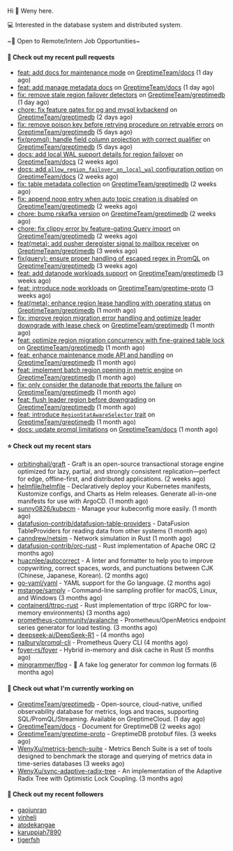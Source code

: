 Hi 👋 Weny here.

💻 Interested in the database system and distributed system.

~🍺 Open to Remote/Intern Job Opportunities~

#### 🔨 Check out my recent pull requests

- [feat: add docs for maintenance mode](https://github.com/GreptimeTeam/docs/pull/1800) on [GreptimeTeam/docs](https://github.com/GreptimeTeam/docs) (1 day ago)
- [feat: add manage metadata docs](https://github.com/GreptimeTeam/docs/pull/1799) on [GreptimeTeam/docs](https://github.com/GreptimeTeam/docs) (1 day ago)
- [fix: remove stale region failover detectors](https://github.com/GreptimeTeam/greptimedb/pull/6221) on [GreptimeTeam/greptimedb](https://github.com/GreptimeTeam/greptimedb) (1 day ago)
- [chore: fix feature gates for pg and mysql kvbackend](https://github.com/GreptimeTeam/greptimedb/pull/6211) on [GreptimeTeam/greptimedb](https://github.com/GreptimeTeam/greptimedb) (2 days ago)
- [fix: remove poison key before retrying procedure on retryable errors](https://github.com/GreptimeTeam/greptimedb/pull/6189) on [GreptimeTeam/greptimedb](https://github.com/GreptimeTeam/greptimedb) (5 days ago)
- [fix(promql): handle field column projection with correct qualifier](https://github.com/GreptimeTeam/greptimedb/pull/6183) on [GreptimeTeam/greptimedb](https://github.com/GreptimeTeam/greptimedb) (5 days ago)
- [docs: add local WAL support details for region failover](https://github.com/GreptimeTeam/docs/pull/1742) on [GreptimeTeam/docs](https://github.com/GreptimeTeam/docs) (2 weeks ago)
- [docs: add `allow_region_failover_on_local_wal` configuration option](https://github.com/GreptimeTeam/docs/pull/1741) on [GreptimeTeam/docs](https://github.com/GreptimeTeam/docs) (2 weeks ago)
- [fix: table metadata collection](https://github.com/GreptimeTeam/greptimedb/pull/6102) on [GreptimeTeam/greptimedb](https://github.com/GreptimeTeam/greptimedb) (2 weeks ago)
- [fix: append noop entry when auto topic creation is disabled](https://github.com/GreptimeTeam/greptimedb/pull/6092) on [GreptimeTeam/greptimedb](https://github.com/GreptimeTeam/greptimedb) (2 weeks ago)
- [chore: bump rskafka version](https://github.com/GreptimeTeam/greptimedb/pull/6090) on [GreptimeTeam/greptimedb](https://github.com/GreptimeTeam/greptimedb) (2 weeks ago)
- [chore: fix clippy error by feature-gating Query import](https://github.com/GreptimeTeam/greptimedb/pull/6085) on [GreptimeTeam/greptimedb](https://github.com/GreptimeTeam/greptimedb) (2 weeks ago)
- [feat(meta): add pusher deregister signal to mailbox receiver](https://github.com/GreptimeTeam/greptimedb/pull/6072) on [GreptimeTeam/greptimedb](https://github.com/GreptimeTeam/greptimedb) (3 weeks ago)
- [fix(query): ensure proper handling of escaped regex in PromQL](https://github.com/GreptimeTeam/greptimedb/pull/6062) on [GreptimeTeam/greptimedb](https://github.com/GreptimeTeam/greptimedb) (3 weeks ago)
- [feat: add datanode workloads support](https://github.com/GreptimeTeam/greptimedb/pull/6055) on [GreptimeTeam/greptimedb](https://github.com/GreptimeTeam/greptimedb) (3 weeks ago)
- [feat: introduce node workloads](https://github.com/GreptimeTeam/greptime-proto/pull/235) on [GreptimeTeam/greptime-proto](https://github.com/GreptimeTeam/greptime-proto) (3 weeks ago)
- [feat(meta): enhance region lease handling with operating status](https://github.com/GreptimeTeam/greptimedb/pull/6027) on [GreptimeTeam/greptimedb](https://github.com/GreptimeTeam/greptimedb) (1 month ago)
- [fix: improve region migration error handling and optimize leader downgrade with lease check](https://github.com/GreptimeTeam/greptimedb/pull/6026) on [GreptimeTeam/greptimedb](https://github.com/GreptimeTeam/greptimedb) (1 month ago)
- [feat: optimize region migration concurrency with fine-grained table lock](https://github.com/GreptimeTeam/greptimedb/pull/6023) on [GreptimeTeam/greptimedb](https://github.com/GreptimeTeam/greptimedb) (1 month ago)
- [feat: enhance maintenance mode API and handling](https://github.com/GreptimeTeam/greptimedb/pull/6022) on [GreptimeTeam/greptimedb](https://github.com/GreptimeTeam/greptimedb) (1 month ago)
- [feat: implement batch region opening in metric engine](https://github.com/GreptimeTeam/greptimedb/pull/6017) on [GreptimeTeam/greptimedb](https://github.com/GreptimeTeam/greptimedb) (1 month ago)
- [fix: only consider the datanode that reports the failure](https://github.com/GreptimeTeam/greptimedb/pull/6004) on [GreptimeTeam/greptimedb](https://github.com/GreptimeTeam/greptimedb) (1 month ago)
- [feat: flush leader region before downgrading](https://github.com/GreptimeTeam/greptimedb/pull/5995) on [GreptimeTeam/greptimedb](https://github.com/GreptimeTeam/greptimedb) (1 month ago)
- [feat: introduce `RegionStatAwareSelector` trait](https://github.com/GreptimeTeam/greptimedb/pull/5990) on [GreptimeTeam/greptimedb](https://github.com/GreptimeTeam/greptimedb) (1 month ago)
- [docs: update promql limitations](https://github.com/GreptimeTeam/docs/pull/1684) on [GreptimeTeam/docs](https://github.com/GreptimeTeam/docs) (1 month ago)

#### ⭐ Check out my recent stars

- [orbitinghail/graft](https://github.com/orbitinghail/graft) - Graft is an open-source transactional storage engine optimized for lazy, partial, and strongly consistent replication—perfect for edge, offline-first, and distributed applications. (2 weeks ago)
- [helmfile/helmfile](https://github.com/helmfile/helmfile) - Declaratively deploy your Kubernetes manifests, Kustomize configs, and Charts as Helm releases. Generate all-in-one manifests for use with ArgoCD. (1 month ago)
- [sunny0826/kubecm](https://github.com/sunny0826/kubecm) - Manage your kubeconfig more easily. (1 month ago)
- [datafusion-contrib/datafusion-table-providers](https://github.com/datafusion-contrib/datafusion-table-providers) - DataFusion TableProviders for reading data from other systems (1 month ago)
- [canndrew/netsim](https://github.com/canndrew/netsim) - Network simulation in Rust (1 month ago)
- [datafusion-contrib/orc-rust](https://github.com/datafusion-contrib/orc-rust) - Rust implementation of Apache ORC (2 months ago)
- [huacnlee/autocorrect](https://github.com/huacnlee/autocorrect) - A linter and formatter to help you to improve copywriting, correct spaces, words, and punctuations between CJK (Chinese, Japanese, Korean). (2 months ago)
- [go-yaml/yaml](https://github.com/go-yaml/yaml) - YAML support for the Go language. (2 months ago)
- [mstange/samply](https://github.com/mstange/samply) - Command-line sampling profiler for macOS, Linux, and Windows (3 months ago)
- [containerd/ttrpc-rust](https://github.com/containerd/ttrpc-rust) - Rust implementation of ttrpc (GRPC for low-memory environments) (3 months ago)
- [prometheus-community/avalanche](https://github.com/prometheus-community/avalanche) - Prometheus/OpenMetrics endpoint series generator for load testing. (3 months ago)
- [deepseek-ai/DeepSeek-R1](https://github.com/deepseek-ai/DeepSeek-R1) -  (4 months ago)
- [nalbury/promql-cli](https://github.com/nalbury/promql-cli) - Prometheus Query CLI (4 months ago)
- [foyer-rs/foyer](https://github.com/foyer-rs/foyer) - Hybrid in-memory and disk cache in Rust (5 months ago)
- [mingrammer/flog](https://github.com/mingrammer/flog) - :tophat: A fake log generator for common log formats (6 months ago)

#### 👷 Check out what I'm currently working on

- [GreptimeTeam/greptimedb](https://github.com/GreptimeTeam/greptimedb) - Open-source, cloud-native, unified observability database for metrics, logs and traces, supporting SQL/PromQL/Streaming. Available on GreptimeCloud. (1 day ago)
- [GreptimeTeam/docs](https://github.com/GreptimeTeam/docs) - Document for GreptimeDB (2 weeks ago)
- [GreptimeTeam/greptime-proto](https://github.com/GreptimeTeam/greptime-proto) - GreptimeDB protobuf files. (3 weeks ago)
- [WenyXu/metrics-bench-suite](https://github.com/WenyXu/metrics-bench-suite) - Metrics Bench Suite is a set of tools designed to benchmark the storage and querying of metrics data in time-series databases (3 weeks ago)
- [WenyXu/sync-adaptive-radix-tree](https://github.com/WenyXu/sync-adaptive-radix-tree) - An implementation of the Adaptive Radix Tree with Optimistic Lock Coupling. (3 months ago)

#### 👯 Check out my recent followers

- [gaojunran](https://github.com/gaojunran)
- [yinheli](https://github.com/yinheli)
- [atodekangae](https://github.com/atodekangae)
- [karuppiah7890](https://github.com/karuppiah7890)
- [tigerfsh](https://github.com/tigerfsh)



